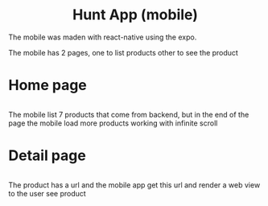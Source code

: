 <h1 align="center">Hunt App (mobile)</h1>
<p>The mobile was maden with react-native using the expo.</p>
<p>The mobile has 2 pages, one to list products other to see the product</p>

# Home page
<div align="center"> 
    <img src="https://dzzusq.dm.files.1drv.com/y4mc-7pZmzQho_dNJJKYxOcB-c9GliEs12Rz5hN4iMaAgqm0z3GlvreSndH_gCY0B1mgyMBbe8isWBz1obbBMEc8FNf8DBA3tSvInbQQ1HVNXawm6tAIgO8kDJG9Pt3fujCl0J1By8BgzJeK3Itf2PuGWoBUdP8W_4aIYosiGWyTOeKm-r_vf6bOOGjI73dekCNisNfQB8wT4eq9dw1QH9qXg?width=720&height=1280&cropmode=none" alt="" />
</div>
<p>The mobile list 7 products that come from backend, but in the end of the page the mobile load more products working with infinite scroll</p>

# Detail page
<div align="center"> 
    <img src="https://dpzusq.dm.files.1drv.com/y4mXXx62QlL3vfX2oGIftxk12wmgMoKDDnyjeb5wlLU22GFXi0xmky-heMM7vdqx0vl_Pr5r4LRBda_uox02vePGRutEqWOCFCYUL71yxARlC55od_s0VtAR2SQEz_0Evbax2a4jZAxoC1dpA54TyDLyk3fS2Htkzlh6swAZLvsFOoPGxeBwW50ZZ4Jc5ENVeR2B9NrvDAvJMahbTGPdpS7Nw?width=720&height=1280&cropmode=none" alt="" />
</div>
<p>The product has a url and the mobile app get this url and render a web view to the user see product</p>
